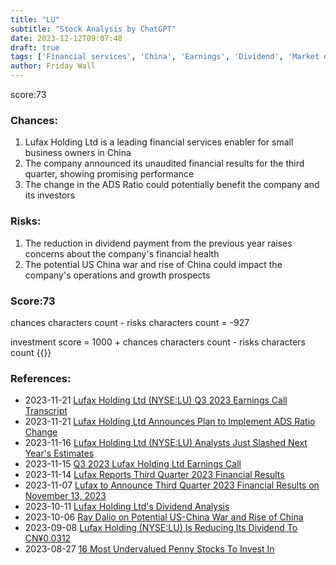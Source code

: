 ```yaml
---
title: "LU"
subtitle: "Stock Analysis by ChatGPT"
date: 2023-12-12T09:07:48
draft: true
tags: ['Financial services', 'China', 'Earnings', 'Dividend', 'Market outlook']
author: Friday Wall
---
```


score:73
### Chances:
1. Lufax Holding Ltd is a leading financial services enabler for small business owners in China
2. The company announced its unaudited financial results for the third quarter, showing promising performance
3. The change in the ADS Ratio could potentially benefit the company and its investors
### Risks:
1. The reduction in dividend payment from the previous year raises concerns about the company's financial health
2. The potential US China war and rise of China could impact the company's operations and growth prospects
### Score:73
chances characters count - risks characters count = -927

investment score = 1000 + chances characters count - risks characters count
{{<tradingview symbol="NYSE:LU">}}
### References:
- 2023-11-21 [Lufax Holding Ltd (NYSE:LU) Q3 2023 Earnings Call Transcript](https://finance.yahoo.com/news/lufax-holding-ltd-nyse-lu-133706563.html)
- 2023-11-21 [Lufax Holding Ltd Announces Plan to Implement ADS Ratio Change](https://finance.yahoo.com/news/lufax-holding-ltd-announces-plan-213000309.html)
- 2023-11-16 [Lufax Holding Ltd (NYSE:LU) Analysts Just Slashed Next Year's Estimates](https://finance.yahoo.com/news/lufax-holding-ltd-nyse-lu-100612611.html)
- 2023-11-15 [Q3 2023 Lufax Holding Ltd Earnings Call](https://finance.yahoo.com/news/q3-2023-lufax-holding-ltd-193203555.html)
- 2023-11-14 [Lufax Reports Third Quarter 2023 Financial Results](https://finance.yahoo.com/news/lufax-reports-third-quarter-2023-213000101.html)
- 2023-11-07 [Lufax to Announce Third Quarter 2023 Financial Results on November 13, 2023](https://finance.yahoo.com/news/lufax-announce-third-quarter-2023-110000008.html)
- 2023-10-11 [Lufax Holding Ltd's Dividend Analysis](https://finance.yahoo.com/news/lufax-holding-ltds-dividend-analysis-111618262.html)
- 2023-10-06 [Ray Dalio on Potential US-China War and Rise of China](https://finance.yahoo.com/news/ray-dalio-potential-us-china-211726406.html)
- 2023-09-08 [Lufax Holding (NYSE:LU) Is Reducing Its Dividend To CN¥0.0312](https://finance.yahoo.com/news/lufax-holding-nyse-lu-reducing-101845388.html)
- 2023-08-27 [16 Most Undervalued Penny Stocks To Invest In](https://finance.yahoo.com/news/16-most-undervalued-penny-stocks-123902116.html)


                